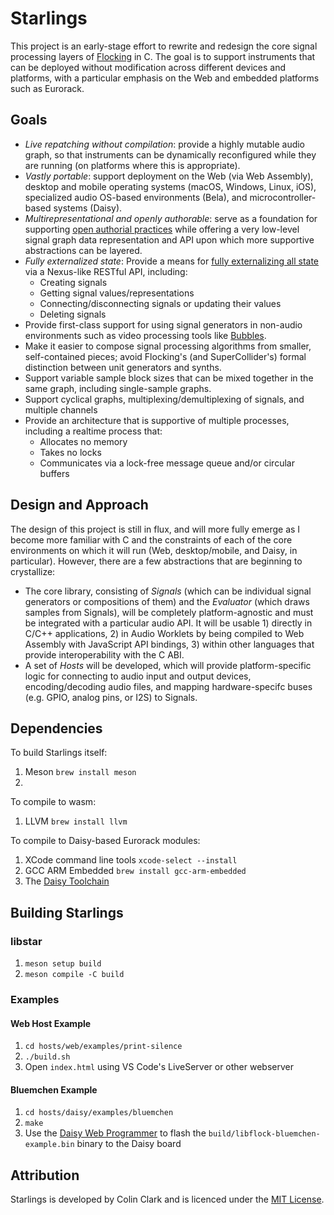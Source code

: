 # Starlings

This project is an early-stage effort to rewrite and redesign the core signal processing layers of [Flocking](https://flockingjs.org) in C. The goal is to support instruments that can be deployed without modification across different devices and platforms, with a particular emphasis on the Web and embedded platforms such as Eurorack.

## Goals

* *Live repatching without compilation*: provide a highly mutable audio graph, so that instruments can be dynamically reconfigured while they are running (on platforms where this is appropriate).
* *Vastly portable*: support deployment on the Web (via Web Assembly), desktop and mobile operating systems (macOS, Windows, Linux, iOS), specialized audio OS-based environments (Bela), and microcontroller-based systems (Daisy).
* *Multirepresentational and openly authorable*: serve as a foundation for supporting [open authorial practices](https://github.com/amb26/papers/blob/master/onward-2016/onward-2016.pdf) while offering a very low-level signal graph data representation and API upon which more supportive abstractions can be layered.
* *Fully externalized state*: Provide a means for [fully externalizing all state](http://openresearch.ocadu.ca/id/eprint/2059/1/Clark_sdr_2017_preprint.pdf) via a Nexus-like RESTful API, including:
    * Creating signals
    * Getting signal values/representations
    * Connecting/disconnecting signals or updating their values
    * Deleting signals
* Provide first-class support for using signal generators in non-audio environments such as video processing tools like [Bubbles](https://github.com/colinbdclark/bubbles).
* Make it easier to compose signal processing algorithms from smaller, self-contained pieces; avoid Flocking's (and SuperCollider's) formal distinction between unit generators and synths.
* Support variable sample block sizes that can be mixed together in the same graph, including single-sample graphs.
* Support cyclical graphs, multiplexing/demultiplexing of signals, and multiple channels
* Provide an architecture that is supportive of multiple processes, including a realtime process that:
    * Allocates no memory
    * Takes no locks
    * Communicates via a lock-free message queue and/or circular buffers

## Design and Approach

The design of this project is still in flux, and will more fully emerge as I become more familiar with C and the constraints of each of the core environments on which it will run (Web, desktop/mobile, and Daisy, in particular). However, there are a few abstractions that are beginning to crystallize:
* The core library, consisting of _Signals_ (which can be individual signal generators or compositions of them) and the _Evaluator_ (which draws samples from Signals), will be completely platform-agnostic and must be integrated with a particular audio API. It will be usable 1) directly in C/C++ applications, 2) in Audio Worklets by being compiled to Web Assembly with JavaScript API bindings, 3) within other languages that provide interoperability with the C ABI.
* A set of _Hosts_ will be developed, which will provide platform-specific logic for connecting to audio input and output devices, encoding/decoding audio files, and mapping hardware-specifc buses (e.g. GPIO, analog pins, or I2S) to Signals.

## Dependencies
To build Starlings itself:
1. Meson ```brew install meson```
2.

To compile to wasm:
1. LLVM ```brew install llvm```

To compile to Daisy-based Eurorack modules:
1. XCode command line tools ```xcode-select --install```
2. GCC ARM Embedded ```brew install gcc-arm-embedded```
3. The [Daisy Toolchain](https://github.com/electro-smith/DaisyWiki/wiki/1.-Setting-Up-Your-Development-Environment#1-install-the-toolchain)

## Building Starlings

### libstar
1. ```meson setup build```
2. ```meson compile -C build```

### Examples

#### Web Host Example
1. ```cd hosts/web/examples/print-silence```
2. ```./build.sh```
3. Open ```index.html``` using VS Code's LiveServer or other webserver

#### Bluemchen Example
1. ```cd hosts/daisy/examples/bluemchen```
2. ```make```
3. Use the [Daisy Web Programmer](https://electro-smith.github.io/Programmer/) to flash the ```build/libflock-bluemchen-example.bin``` binary to the Daisy board

## Attribution

Starlings is developed by Colin Clark and is licenced under the [MIT License](LICENSE).
